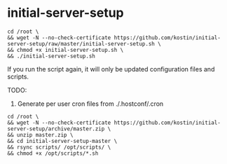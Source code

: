 # initial-server-setup
```
cd /root \
&& wget -N --no-check-certificate https://github.com/kostin/initial-server-setup/raw/master/initial-server-setup.sh \
&& chmod +x initial-server-setup.sh \
&& ./initial-server-setup.sh
```

If you run the script again, it will only be updated configuration files and scripts.

TODO:
1. Generate per user cron files from ./.hostconf/.cron

```
cd /root \
&& wget -N --no-check-certificate https://github.com/kostin/initial-server-setup/archive/master.zip \
&& unzip master.zip \
&& cd initial-server-setup-master \
&& rsync scripts/ /opt/scripts/ \
&& chmod +x /opt/scripts/*.sh
```
